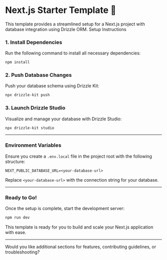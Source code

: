 # Next.js Starter Template 🚀

This template provides a streamlined setup for a Next.js project with database integration using Drizzle ORM.
Setup Instructions

### 1. Install Dependencies

Run the following command to install all necessary dependencies:

```bash
npm install
```

### 2. Push Database Changes

Push your database schema using Drizzle Kit:

```bash
npx drizzle-kit push
```

### 3. Launch Drizzle Studio

Visualize and manage your database with Drizzle Studio:

```bash
npx drizzle-kit studio
```

---

### Environment Variables

Ensure you create a `.env.local` file in the project root with the following structure:

```plaintext
NEXT_PUBLIC_DATABASE_URL=<your-database-url>
```

Replace `<your-database-url>` with the connection string for your database.

---

### Ready to Go!

Once the setup is complete, start the development server:

```bash
npm run dev
```

This template is ready for you to build and scale your Next.js application with ease.

---

Would you like additional sections for features, contributing guidelines, or troubleshooting?
